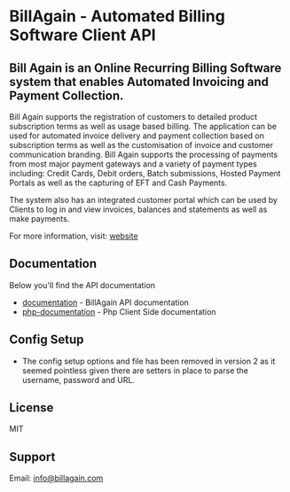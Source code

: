 # BillAgain - Automated Billing Software Client API

## Bill Again is an Online Recurring Billing Software system that enables Automated Invoicing and Payment Collection. 

Bill Again supports the registration of customers to detailed product subscription terms as well as usage based billing. The application can be used for automated invoice delivery and payment collection based on subscription terms as well as the customisation of invoice and customer communication branding. Bill Again supports the processing of payments from most major payment gateways and a variety of payment types including: Credit Cards, Debit orders, Batch submissions, Hosted Payment Portals as well as the capturing of EFT and Cash Payments.

The system also has an integrated customer portal which can be used by Clients to log in and view invoices, balances and statements as well as make payments.

For more information, visit: [website]


## Documentation
Below you'll find the API documentation
  - [documentation] - BillAgain API documentation
  - [php-documentation] - Php Client Side documentation

## Config Setup
 - The config setup options and file has been removed in version 2 as it seemed pointless given there are setters in place to parse the username, password and URL.
  
## License
MIT

## Support
Email: <info@billagain.com>


[documentation]: <http://docs.billagain.com/developer>
[php-documentation]: <http://billagain.com>
[website]: <http://www.billagain.com> 
